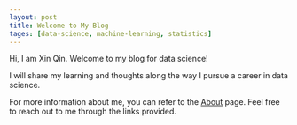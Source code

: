 ```yaml
---
layout: post
title: Welcome to My Blog
tages: [data-science, machine-learning, statistics]
---
```


Hi, I am Xin Qin. Welcome to my blog for data science!

I will share my learning and thoughts along the way I pursue a career in data science.

For more information about me, you can refer to the [About](https://xinqin-ds.github.io/about/) page. Feel free to reach out to me through the links provided.
